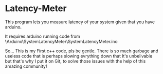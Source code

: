 # Latency-Meter
This program lets you measure latency of your system given that you have arduino.

It requires arduino running code from \Arduino\SystemLatencyMeter\SystemLatencyMeter.ino


So... This is my First c++ code, pls be gentle. There is so much garbage and useless code that is perhaps slowing evrything down that It's unbelivable but that's why I put it on Git, to solve those issues with the help of this amazing community!
